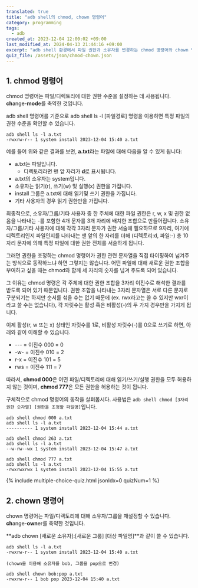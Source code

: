 ```yaml
---
translated: true
title: "adb shell의 chmod, chown 명령어"
category: programming
tags:
  - adb
created_at: 2023-12-04 12:00:02 +09:00
last_modified_at: 2024-04-13 21:44:16 +09:00
excerpt: "adb shell 환경에서 파일 권한과 소유자를 변경하는 chmod 명령어와 chown 명령어를 사용해 봅니다"
quiz_file: /assets/json/chmod-chown.json
---
```


## 1. chmod 명령어
 
chmod 명령어는 파일/디렉토리에 대한 권한 수준을 설정하는 데 사용됩니다. **ch**ange-**mod**e를 축약한 것입니다.

adb shell 명령어를 기준으로 adb shell ls -l [파일경로] 명령을 이용하면 특정 파일의 권한 수준을 확인할 수 있습니다.

```
adb shell ls -l a.txt
-rwxrw-r-- 1 system install 2023-12-04 15:40 a.txt
```

예를 들어 위와 같은 결과를 보면, **a.txt**라는 파일에 대해 다음을 알 수 있게 됩니다:

- a.txt는 파일입니다.
	- 디렉토리라면 맨 앞 자리가 **d**로 표시됩니다.
- a.txt의 소유자는 system입니다.
- 소유자는 읽기(r), 쓰기(w) 및 실행(x) 권한을 가집니다.
- install 그룹은 a.txt에 대해 읽기및 쓰기 권한을 가집니다.
- 기타 사용자의 경우 읽기 권한만을 가집니다.

최종적으로, 소유자/그룹/기타 사용자 중 한 주체에 대한 파일 권한은 r, w, x 및 권한 없음을 나타내는 -를 포함한 4개 문자를 3개 자리에 배치한 조합으로 만들어집니다. 소유자/그룹/기타 사용자에 대해 각각 3자리 문자가 권한 서술에 필요하므로 9자리, 여기에 디렉토리인지 파일인지를 나타내는 맨 앞의 한 자리를 더해 (디렉토리:d, 파일:-) 총 10자리 문자에 의해 특정 파일에 대한 권한 전체를 서술하게 됩니다.

그러면 권한을 조정하는 chmod 명령어가 권한 관련 문자열을 직접 타이핑하여 넘겨주는 방식으로 동작하느냐 하면 그렇지는 않습니다. 어떤 파일에 대해 새로운 권한 조합을 부여하고 싶을 때는 chmod와 함께 세 자리의 숫자를 넘겨 주도록 되어 있습니다.

그 이유는 chmod 명령은 각 주체에 대한 권한 조합을 3자리 이진수로 해석한 결과를 받도록 되어 있기 때문입니다. 권한 조합을 나타내는 3자리 문자열은 서로 다른 문자로 구분되기는 하지만 순서를 섞을 수는 없기 때문에 (ex. rwx라고는 쓸 수 있지만 wxr이라고 쓸 수는 없습니다), 각 자릿수는 활성 혹은 비활성(-)의 두 가지 경우만을 가지게 됩니다.

이제 활성(r, w 또는 x) 상태인 자릿수를 1로, 비활성 자릿수(-)를 0으로 쓰기로 하면, 아래와 같이 이해할 수 있습니다.

- -\-\- = 이진수 000 = 0
- -w- = 이진수 010 = 2
- r-x = 이진수 101 = 5
- rws = 이진수 111 = 7

따라서, **chmod 000**은 어떤 파일/디렉토리에 대해 읽기/쓰기/실행 권한을 모두 허용하지 않는 것이며, **chmod 777**은 모든 권한을 허용하는 것이 됩니다.

구체적으로 chmod 명령어의 동작을 살펴봅시다. 사용법은 `adb shell chmod [3자리 권한 숫자열] [권한을 조정할 파일명]`입니다.

```
adb shell chmod 000 a.txt
adb shell ls -l a.txt
---------- 1 system install 2023-12-04 15:44 a.txt
```
```
adb shell chmod 263 a.txt
adb shell ls -l a.txt
--w-rw--wx 1 system install 2023-12-04 15:47 a.txt
```
```
adb shell chmod 777 a.txt
adb shell ls -l a.txt
-rwxrwxrwx 1 system install 2023-12-04 15:55 a.txt
```

{% include multiple-choice-quiz.html jsonIdx=0 quizNum=1 %}

## 2. chown 명령어

chown 명령어는 파일/디렉토리에 대해 소유자/그룹을 재설정할 수 있습니다. **ch**ange-**own**er를 축약한 것입니다.

**adb chown [새로운 소유자]:[새로운 그룹] [대상 파일명]**과 같이 쓸 수 있습니다.

```
adb shell ls -l a.txt
-rwxrw-r-- 1 system install 2023-12-04 15:40 a.txt

(chown을 이용해 소유자를 bob, 그룹을 pop으로 변경)

adb shell chown bob:pop a.txt
-rwxrw-r-- 1 bob pop 2023-12-04 15:40 a.txt
```

